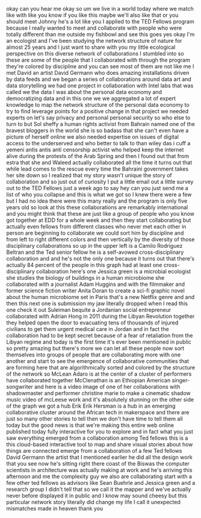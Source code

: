 
okay can you hear me okay so um we live
in a world today where we match like
with like you know if you like this
maybe we&#39;ll also like that or you should
meet Johnny he&#39;s a lot like you
I applied to the TED Fellows program
because I really wanted to meet and
collaborate with people who were totally
different than me outside my fishbowl
and see this goes yes okay I&#39;m an
ecologist and I&#39;ve been studying the
network structure of nature for almost
25 years and I just want to share with
you my little ecological perspective on
this diverse network of collaborations I
stumbled into so these are some of the
people that I collaborated with through
the program they&#39;re colored by
discipline and you can see most of them
are not like me I met David an artist
David Germann who does amazing
installations driven by data feeds and
we began a series of collaborations
around data art and data storytelling
we had one project in collaboration with
Intel labs that was called we the data I
was about the personal data economy and
democratizing data and in this one we we
aggregated a lot of expert knowledge to
map the network structure of the
personal data economy to try to find
leverage points for a positive change in
that project we needed experts on let&#39;s
say privacy and personal personal
security so who else to turn to but Sol
sheffy a human rights activist from
Bahrain named one of the bravest
bloggers in the world
she is so badass that she can&#39;t even
have a picture of herself online we also
needed expertise on issues of digital
access to the underserved and who better
to talk to than wiley das i cuff a
yemeni antis antis anti censorship
activist who helped keep the internet
alive during the protests of the Arab
Spring and then I found out that from
estra that she and Waleed actually
collaborated all the time it turns out
that while lead comes to the rescue
every time the Bahraini government takes
her site down so I realized that my
story wasn&#39;t unique the story of
collaboration and so just out of
curiosity I put a little email out a
little survey out to the TED Fellows
just a week ago to say hey can you just
send me a list of who you collapse
and this is what we got so I knew there
were a few but I had no idea there were
this many really and the program is only
five years old
so look at this these collaborations are
remarkably international and you might
think that these are just like a group
of people who you know got together at
EDD for a whole week and then they start
collaborating but actually even fellows
from different classes who never met
each other in person are beginning to
collaborate we could sort him by
discipline and from left to right
different colors and then vertically by
the diversity of those disciplinary
collaborations so up in the upper left
is a Camilo Rodriguez Beltran and the
Ted senior fellow he is a self-avowed
cross-disciplinary collaboration
and and he&#39;s not the only one because it
turns out that there&#39;s actually 84
percent of the people in this graph had
at least one cross-disciplinary
collaboration here&#39;s one Jessica green
is a microbial ecologist she studies the
biology of buildings in a human
microbiome she collaborated with a
journalist Adam Huggins and with the
filmmaker and former science fiction
writer
Anita Doran to create a sci-fi graphic
novel about the human microbiome set in
Paris that&#39;s a new Netflix genre and and
then this next one is submission my jaw
literally dropped when I read this one
check it out Suleiman bequite a
Jordanian social entrepreneur
collaborated with Adrian Hong in 2011
during the Libyan Revolution together
they helped open the door to evacuating
tens of thousands of injured civilians
to get them urgent medical care in
Jordan and in fact the collaboration had
to be kept secret because of a fear of
retaliation from the Libyan regime and
today is the first time it&#39;s ever been
mentioned in public so pretty amazing
but there&#39;s more we can let all these
people now sort themselves into groups
of people that are collaborating more
with one another and start to see the
emergence of collaborative communities
that are forming here that are
algorithmically sorted and colored by
the structure of the network so McLean
Adaro is at the center of a cluster of
performers have collaborated together
McClenathan
is an Ethiopian American
singer-songwriter and here is a video
image of one of her collaborations with
shadowmaster and performer christine
marie to make a cinematic shadow music
video of mcLeese work and it&#39;s
absolutely stunning on the other side of
the graph we got a hub Erik Erik Hersman
is a hub in an emerging collaborative
cluster around the African tech in
makerspace and there are just so many
other stories to tell then we don&#39;t have
time to tell them all today but the good
news is that we&#39;re making this entire
web online published today fully
interactive for you to explore and in
fact what you just saw everything
emerged from a collaboration among Ted
fellows this is a this cloud-based
interactive tool to map and share visual
stories about how things are connected
emerge from a collaboration of a few Ted
fellows David Germann the artist that I
mentioned earlier he did all the design
work that you see now he&#39;s sitting right
there
coast of the Biswas the computer
scientists in architecture was actually
making at work and he&#39;s arriving this
afternoon and me the complexity guy
we also are collaborating start with a
few other ted fellows as advisors like
Sean Buehrle and Jessica green and a
research group I didn&#39;t tell that so we
call it the mapper
and we&#39;ve actually never before
displayed it in public and I know may
sound cheesy but this particular network
story literally did change my life
I call it unexpected mismatches made in
heaven
thank you
